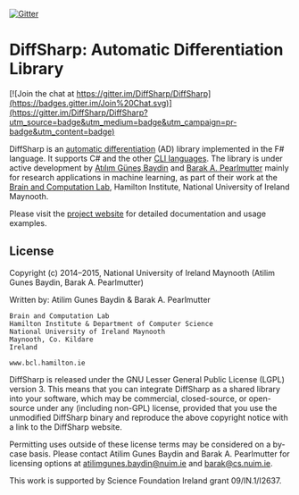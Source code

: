 
[![Gitter](https://badges.gitter.im/Join%20Chat.svg)](https://gitter.im/gbaydin/DiffSharp?utm_source=badge&utm_medium=badge&utm_campaign=pr-badge)

DiffSharp: Automatic Differentiation Library
============================================

[![Join the chat at https://gitter.im/DiffSharp/DiffSharp](https://badges.gitter.im/Join%20Chat.svg)](https://gitter.im/DiffSharp/DiffSharp?utm_source=badge&utm_medium=badge&utm_campaign=pr-badge&utm_content=badge)

DiffSharp is an [automatic differentiation](http://en.wikipedia.org/wiki/Automatic_differentiation) (AD) library implemented in the F# language. It supports C# and the other [CLI languages](http://en.wikipedia.org/wiki/List_of_CLI_languages). The library is under active development by [Atılım Güneş Baydin](http://www.cs.nuim.ie/~gunes/) and [Barak A. Pearlmutter](http://bcl.hamilton.ie/~barak/) mainly for research applications in machine learning, as part of their work at the [Brain and Computation Lab](http://www.bcl.hamilton.ie/), Hamilton Institute, National University of Ireland Maynooth.

Please visit the [project website](http://gbaydin.github.io/DiffSharp/) for detailed documentation and usage examples.

License
-------
Copyright (c) 2014–2015, National University of Ireland Maynooth (Atilim Gunes Baydin, Barak A. Pearlmutter)

Written by: Atilim Gunes Baydin & Barak A. Pearlmutter

    Brain and Computation Lab
    Hamilton Institute & Department of Computer Science
    National University of Ireland Maynooth
    Maynooth, Co. Kildare
    Ireland

    www.bcl.hamilton.ie

DiffSharp is released under the GNU Lesser General Public License (LGPL) version 3. This means that you can integrate DiffSharp as a shared library into your software, which may be commercial, closed-source, or open-source under any (including non-GPL) license, provided that you use the unmodified DiffSharp binary and reproduce the above copyright notice with a link to the DiffSharp website.

Permitting uses outside of these license terms may be considered on a by-case basis. Please contact Atilim Gunes Baydin and Barak A. Pearlmutter for licensing options at atilimgunes.baydin@nuim.ie and barak@cs.nuim.ie.

This work is supported by Science Foundation Ireland grant 09/IN.1/I2637.
